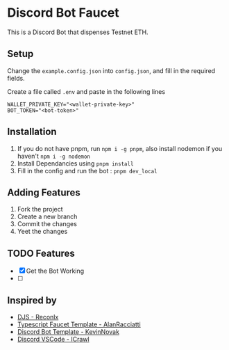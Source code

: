 # Discord Bot Faucet

This is a Discord Bot that dispenses Testnet ETH.

## Setup

Change the `example.config.json` into `config.json`, and fill in the required fields.

Create a file called `.env` and paste in the following lines

```
WALLET_PRIVATE_KEY="<wallet-private-key>"
BOT_TOKEN="<bot-token>"
```

## Installation

1. If you do not have pnpm, run `npm i -g pnpm`, also install nodemon if you haven't `npm i -g nodemon`
2. Install Dependancies using `pnpm install`
3. Fill in the config and run the bot : `pnpm dev_local`

## Adding Features

1. Fork the project
2. Create a new branch
3. Commit the changes
4. Yeet the changes

## TODO Features

- [x] Get the Bot Working
- [ ]

## Inspired by

- [DJS - Reconlx](https://github.com/reconlx/djs-typescript-handler)
- [Typescript Faucet Template - AlanRacciatti](https://github.com/AlanRacciatti/FaucetDiscordBot)
- [Discord Bot Template - KevinNovak](https://github.com/KevinNovak/Discord-Bot-TypeScript-Template)
- [Discord VSCode - ICrawl](https://github.com/iCrawl/discord-vscode)
